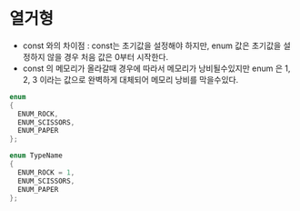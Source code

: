 # 열거형
- const 와의 차이점 : const는 초기값을 설정해야 하지만, enum 값은 초기값을 설정하지 않을 경우 처음 값은 0부터 시작한다.
- const 의 메모리가 올라갈때 경우에 따라서 메모리가 낭비될수있지만 enum 은 1, 2, 3 이라는 값으로 완벽하게 대체되어 메모리 낭비를 막을수있다.
```C++
enum
{
  ENUM_ROCK,
  ENUM_SCISSORS,
  ENUM_PAPER
};
```
```C++
enum TypeName
{
  ENUM_ROCK = 1,
  ENUM_SCISSORS,
  ENUM_PAPER
};
```
